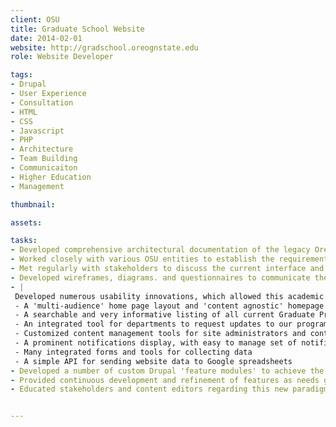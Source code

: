 ```yaml
---
client: OSU
title: Graduate School Website
date: 2014-02-01
website: http://gradschool.oreognstate.edu
role: Website Developer

tags:
- Drupal
- User Experience
- Consultation
- HTML
- CSS
- Javascript
- PHP
- Architecture
- Team Building
- Communicaiton
- Higher Education
- Management

thumbnail: 

assets: 

tasks: 
- Developed comprehensive architectural documentation of the legacy Oregon State Graduate School website, in preparation for a complete rebuild.
- Worked closely with various OSU entities to establish the requirements and restrictions for the new website, to be built on the Drupal 7 platform.
- Met regularly with stakeholders to discuss the current interface and architectural designs for the new website.
- Developed wireframes, diagrams. and questionnaires to communicate these designs and collect feedback from stakeholders.
- | 
 Developed numerous usability innovations, which allowed this academic website to stand out from others andreceive much recognition. This included, in part:
 - A 'multi-audience' home page layout and 'content agnostic' homepage carousel
 - A searchable and very informative listing of all current Graduate Programs
 - An integrated tool for departments to request updates to our program information
 - Customized content management tools for site administrators and content editors.
 - A prominent notifications display, with easy to manage set of notification templates.
 - Many integrated forms and tools for collecting data
 - A simple API for sending website data to Google spreadsheets
- Developed a number of custom Drupal 'feature modules' to achieve the required   functionality.
- Provided continuous development and refinement of features as needs grew.
- Educated stakeholders and content editors regarding this new paradigm of 'web presence', what it means to the Graduate School's future, and how to keep it alive and in good health.


---
```

